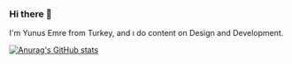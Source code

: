 ### Hi there 👋

I'm Yunus Emre from Turkey, and ı do content on Design and Development.

[![Anurag's GitHub stats](https://github-readme-stats.vercel.app/api?username=Yalanguz)](https://github.com/anuraghazra/github-readme-stats)
